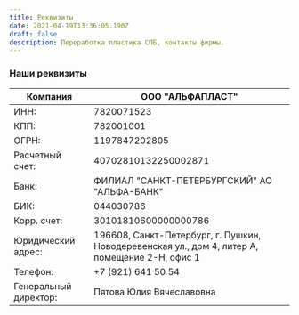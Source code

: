 ```yaml
---
title: Реквизиты
date: 2021-04-19T13:36:05.190Z
draft: false
description: Переработка пластика СПБ, контакты фирмы.
---
```

### Наши реквизиты

| Компания              | ООО "АЛЬФАПЛАСТ"                                                                               |
| --------------------- | ---------------------------------------------------------------------------------------------- |
| ИНН:                  | 7820071523                                                                                     |
| КПП:                  | 782001001                                                                                      |
| ОГРН:                 | 1197847202805                                                                                  |
| Расчетный счет:       | 40702810132250002871                                                                           |
| Банк:                 | ФИЛИАЛ "САНКТ-ПЕТЕРБУРГСКИЙ" АО "АЛЬФА-БАНК"                                                   |
| БИК:                  | 044030786                                                                                      |
| Корр. счет:           | 30101810600000000786                                                                           |
| Юридический адрес:    | 196608, Санкт-Петербург, г. Пушкин, Новодеревенская ул., дом 4, литер А, помещение 2-Н, офис 1 |
| Телефон:              | +7 (921) 641 50 54                                                                             |
| Генеральный директор: | Пятова Юлия Вячеславовна                                                                       |